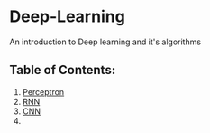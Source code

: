 # Deep-Learning
An introduction to Deep learning and it's algorithms

## Table of Contents:

1. [Perceptron](https://github.com/siddarthjha/Deep-Learning/tree/master/Perceptron)
2. [RNN](https://github.com/siddarthjha/Deep-Learning/tree/master/RNN)
3. [CNN](https://github.com/siddarthjha/Deep-Learning/tree/master/CNN)
4.
